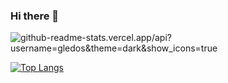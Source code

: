 ### Hi there 👋

![github-readme-stats.vercel.app/api?username=gledos&theme=dark&show_icons=true](https://github-readme-stats.vercel.app/api?username=gledos&theme=dark&show_icons=true)

[![Top Langs](https://github-readme-stats.vercel.app/api/top-langs/?username=gledos)](https://github.com/anuraghazra/github-readme-stats)

<!--
**gledos/gledos** is a ✨ _special_ ✨ repository because its `README.md` (this file) appears on your GitHub profile.

Here are some ideas to get you started:

- 🔭 I’m currently working on ...
- 🌱 I’m currently learning ...
- 👯 I’m looking to collaborate on ...
- 🤔 I’m looking for help with ...
- 💬 Ask me about ...
- 📫 How to reach me: ...
- 😄 Pronouns: ...
- ⚡ Fun fact: ...
-->
